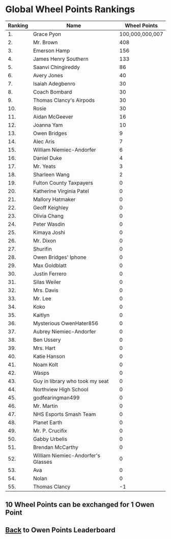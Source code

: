 # Global Wheel Points Rankings

|Ranking|Name|Wheel Points|
| ----------- | ----------- | ----------- |
|1.|Grace Pyon|100,000,000,007|
|2.|Mr. Brown|408|
|3.|Emerson Hamp|156|
|4.|James Henry Southern|133|
|5.|Saanvi Chingireddy|86|
|6.|Avery Jones|40|
|7.|Isaiah Adegbenro|30|
|8.|Coach Bombard|30|
|9.|Thomas Clancy's Airpods|30|
|10.|Rosie|30|
|11.|Aidan McGeever|16|
|12.|Joanna Yam|10|
|13.|Owen Bridges|9|
|14.|Alec Aris|7|
|15.|William Niemiec-Andorfer|6|
|16.|Daniel Duke|4|
|17.|Mr. Yeats|3|
|18.|Sharleen Wang|2|
|19.|Fulton County Taxpayers|0|
|20.|Katherine Virginia Patel|0|
|21.|Mallory Hatmaker|0|
|22.|Geoff Keighley|0|
|23.|Olivia Chang|0|
|24.|Peter Wasdin|0|
|25.|Kimaya Joshi|0|
|26.|Mr. Dixon|0|
|27.|Shurifin|0|
|28.|Owen Bridges' Iphone|0|
|29.|Max Goldblatt|0|
|30.|Justin Ferrero|0|
|31.|Silas Weiler|0|
|32.|Mrs. Davis|0|
|33.|Mr. Lee|0|
|34.|Koko|0|
|35.|Kaitlyn|0|
|36.|Mysterious OwenHater856|0|
|37.|Aubrey Niemiec-Andorfer|0|
|38.|Ben Ussery|0|
|39.|Mrs. Hart|0|
|40.|Katie Hanson|0|
|41.|Noam Kolt|0|
|42.|Wasps|0|
|43.|Guy in library who took my seat|0|
|44.|Northview High School|0|
|45.|godfearingman499|0|
|46.|Mr. Martin|0|
|47.|NHS Esports Smash Team|0|
|48.|Planet Earth|0|
|49.|Mr. P. Crucifix|0|
|50.|Gabby Urbelis|0|
|51.|Brendan McCarthy|0|
|52.|William Niemiec-Andorfer's Glasses|0|
|53.|Ava|0|
|54.|Nolan|0|
|55.|Thomas Clancy|-1|

## 10 Wheel Points can be exchanged for 1 Owen Point

## [Back](../) to Owen Points Leaderboard
